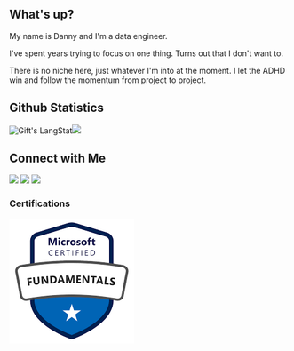 ## What's up? 

My name is Danny and I'm a data engineer.

I've spent years trying to focus on one thing. Turns out that I don't want to. 

There is no niche here, just whatever I'm into at the moment. I let the ADHD win and follow the momentum from project to project.  

## Github Statistics

<img src="https://github-readme-streak-stats.herokuapp.com/?user=dannyvilchez" alt="Gift's LangStat" /><img src="https://github-readme-stats.vercel.app/api/top-langs/?username=dannyvilchez" width="30%" />
<br>

## Connect with Me

<a href="mailto:hello@dannyvilchez.com"><img src="https://img.shields.io/badge/Email-Red&logo=Gmail&logoColor=white"/></a>
<a href="https://linkedin.com/in/vilchezdanny"><img src="https://img.shields.io/badge/LinkedIn-blue"/></a>
<a href="https://x.com/_dannyvilchez"><img src="https://img.shields.io/badge/%E2%80%8E-black?logo=X&logoColor=white" /></a>



### Certifications

![az900](az900.png)



<!--
<a href="https://www.dannyvilchez.com"><img src="https://img.shields.io/badge/dannyvilchez?style=flat&logo=Google-Chrome&logoColor=white"/></a>
ADD Blog


--> 
